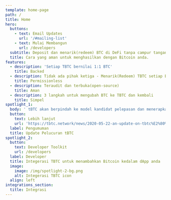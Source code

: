 ```yaml
---
template: home-page
path: /
title: Home
hero:
  buttons:
    - text: Email Updates
      url: '/#mailing-list'
    - text: Mulai Membangun
      url: /developers
  subtitle: Deposit dan menarik(redeem) BTC di DeFi tanpa campur tangan pihak lain.
  title: Cara yang aman untuk menghasilkan dengan Bitcoin anda.
features:
  - description: 'Setiap TBTC bernilai 1:1 BTC'
    title: Backed
  - description: Tidak ada pihak ketiga - Menarik(Redeem) TBTC setiap BTC kapanpun
    title: Permissionless
  - description: Teraudit dan terbuka(open-source)
    title: Aman
  - description: 3 langkah untuk mengubah BTC ke TBTC dan kembali
    title: Simpel
spotlight_1:
  body: ' tBTC akan berpindah ke model kandidat pelepasan dan menerapkan batas pasokan. Langkah-langkah keamanan diperluas mencakup audit lebih lanjut dan 10x bug bounty.'
  button:
    text: Lebih lanjut
    url: 'https://tbtc.network/news/2020-05-22-an-update-on-tbtc%E2%80%99s-launch/'
  label: Pengumuman
  title: Update Pelucuran tBTC
spotlight_2:
  button:
    text: Developer Toolkit
    url: /developers
  label: Developer
  title: Integerasi TBTC untuk menambahkan Bitcoin kedalam dApp anda
  image:
    image: /img/spotlight-2-bg.png
    alt: Integerasi TBTC icon
  align: left
integrations_section:
  title: Integrasi
---
```


